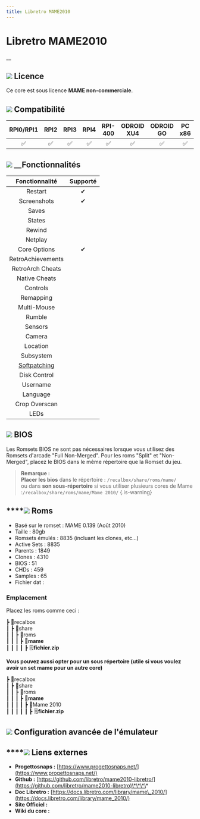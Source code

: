 ```yaml
---
title: Libretro MAME2010​
---
```


# Libretro MAME2010​

\_\_

## ![](/migration-images/emulateurs/arcade/mame/gerald-g-parchment-background-or-border-5.svg) Licence

Ce core est sous licence **MAME non-commerciale**.

## ![](/migration-images/emulateurs/arcade/mame/compatibility.png) Compatibilité

| RPI0/RPI1 | RPI2 | RPI3 | RPI4 | RPI-400 | ODROID XU4 | ODROID GO | PC x86 | PC x86\_64 |
| :---: | :---: | :---: | :---: | :---: | :---: | :---: | :---: | :---: |
| ✅ | ✅ | ✅ | ✅ | ✅ | ✅ | ✅ | ✅ | ✅ |

## ![](/migration-images/emulateurs/arcade/mame/hammer-28636_640.png) __Fonctionnalités

| Fonctionnalité | Supporté |
| :---: | :---: |
| Restart | ✔ |
| Screenshots | ✔ |
| Saves |  |
| States |  |
| Rewind |  |
| Netplay |  |
| Core Options | ✔ |
| RetroAchievements |  |
| RetroArch Cheats |  |
| Native Cheats |  |
| Controls |  |
| Remapping |  |
| Multi-Mouse |  |
| Rumble |  |
| Sensors |  |
| Camera |  |
| Location |  |
| Subsystem |  |
| [Softpatching](https://docs.libretro.com/guides/softpatching/) |  |
| Disk Control |  |
| Username |  |
| Language |  |
| Crop Overscan |  |
| LEDs |  |

## ![](/migration-images/emulateurs/arcade/mame/tqfp32.svg) BIOS

Les Romsets BIOS ne sont pas nécessaires lorsque vous utilisez des Romsets d'arcade "Full Non-Merged". Pour les roms "Split" et "Non-Merged", placez le BIOS dans le même répertoire que la Romset du jeu.


>**Remarque :  
>Placer les bios** dans le répertoire : `/recalbox/share/roms/mame/`   
>ou dans **son sous-répertoire** si vous utiliser plusieurs cores de Mame :`/recalbox/share/roms/mame/Mame 2010/`
{.is-warning}

## \*\*\*\*![](/migration-images/emulateurs/arcade/mame/rom-30098_640.png) **Roms**

* Basé sur le romset : MAME 0.139 \(Août 2010\)
* Taille : 80gb
* Romsets émulés : 8835 \(incluant les clones, etc...\)
* Active Sets : 8835
* Parents : 1849
* Clones : 4310
* BIOS : 51
* CHDs : 459
* Samples : 65
* Fichier dat : 

### **Emplacement**

Placez les roms comme ceci : 

┣ 📁recalbox  
┃ ┣ 📁share  
┃ ┃ ┣ 📁roms  
┃ ┃ ┃ ┣ 📁**mame**  
┃ ┃ ┃ ┃ ┣ 🗒**fichier.zip**  

**Vous pouvez aussi opter pour un sous répertoire \(utile si vous voulez avoir un set mame pour un autre core\)**

┣ 📁recalbox  
┃ ┣ 📁share  
┃ ┃ ┣ 📁roms  
┃ ┃ ┃ ┣ 📁**mame**  
┃ ┃ ┃ ┃ ┣ 📁Mame 2010  
┃ ┃ ┃ ┃ ┃ ┣ 🗒**fichier.zip**  

## ![](/migration-images/emulateurs/arcade/mame/hammer-28636_640.png) Configuration avancée de l'émulateur

###  <a id="options-du-core"></a>

## \*\*\*\*![](/migration-images/emulateurs/arcade/mame/kisspng-web-development-world-wide-web-computer-icons-webs-world-wide-web-icon-png-5ab05c24477216.4540070115215073642927.png) **Liens externes**

* **Progettosnaps :** [https://www.progettosnaps.net/](https://www.progettosnaps.net/)
* **Github :** [https://github.com/libretro/mame2010-libretro/](https://github.com/libretro/mame2010-libretro)\*\*\*\*
* **Doc Libretro :** [https://docs.libretro.com/library/mame\_2010/](https://docs.libretro.com/library/mame_2010/)
* **Site Officiel :** 
* **Wiki du core :** 

